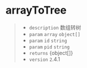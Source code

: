 # arrayToTree

> - `description` 数组转树
> - `param` `array` `object[]`
> - `param` `id` `string`
> - `param` `pid` `string`
> - `returns` {object[]}
> - `version` `2`.4.1
